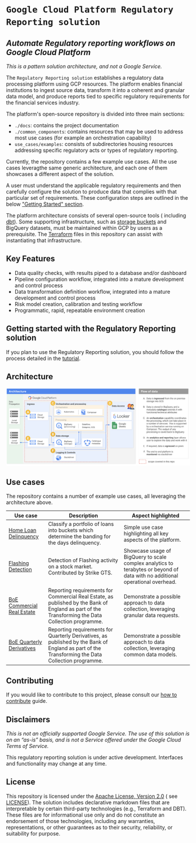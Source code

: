 # ```Google Cloud Platform Regulatory Reporting solution```

## _Automate Regulatory reporting workflows on Google Cloud Platform_

_This is a pattern solution architecture, and not a Google Service._

The ```Regulatory Reporting solution``` establishes a regulatory data processing platform using GCP resources. The
platform enables financial institutions to ingest source data, transform it into a coherent and granular data model, and
produce reports tied to specific regulatory requirements for the financial services industry.

The platform's open-source repository is divided into three main sections:
* ```./docs```: contains the project documentation
* ```./common_components```: contains resources that may be used to address most use cases (for example an 
  orchestration capability)
* ```use_cases/examples```: consists of subdirectories housing resources addressing specific regulatory acts or
types of regulatory reporting. 

Currently, the repository contains a few example use cases. All the use cases leveragthe same generic architecture,
and each one of them showcases a different aspect of the solution.

A user must understand the applicable regulatory requirements and then carefully configure the solution to produce data
that complies with that particular set of requirements. These configuration steps are outlined in the
below ["Getting Started" section](#getting-started-with-the-regulatory-reporting-solution).

The platform architecture consists of several open-source tools (
including [dbt](https://docs.getdbt.com/docs/introduction)). Some supporting infrastructure, such
as [storage buckets](https://cloud.google.com/storage/) and BigQuery datasets, must be maintained within GCP by users as
a prerequisite. The [Terraform](https://www.terraform.io/intro/index.html) files in this repository can assist with
instantiating that infrastructure.

## Key Features

- Data quality checks, with results piped to a database and/or dashboard
- Pipeline configuration workflow, integrated into a mature development and control process
- Data transformation definition workflow, integrated into a mature development and control process
- Risk model creation, calibration and testing workflow
- Programmatic, rapid, repeatable environment creation

## Getting started with the Regulatory Reporting solution

If you plan to use the Regulatory Reporting solution, you should follow the process detailed in
the [tutorial](./docs/TUTORIAL.md).

## Architecture
![Architecture](docs/images/architecture.png "Architecture")

## Use cases
The repository contains a number of example use cases, all leveraging the architecture above.

| Use case | Description | Aspect highlighted |
|---|---|---|
| [Home Loan Delinquency](https://github.com/GoogleCloudPlatform/reg-reporting-blueprint/tree/main/use_cases/examples/home_loan_delinquency) | Classify a portfolio of loans into buckets which determine the banding for the days delinquency. | Simple use case highlighting all key aspects of the platform. |
| [Flashing Detection](https://github.com/GoogleCloudPlatform/reg-reporting-blueprint/tree/main/use_cases/examples/flashing_detection) | Detection of Flashing activity on a stock market. Contributed by Strike GTS. | Showcase usage of BigQuery to scale complex analytics to terabytes or beyond of data with no additional operational overhead. |
| [BoE Commercial Real Estate](https://github.com/GoogleCloudPlatform/reg-reporting-blueprint/tree/main/use_cases/examples/boe_cre) | Reporting requirements for Commercial Real Estate, as published by the Bank of England as part of the Transforming the Data Collection programme. | Demonstrate a possible approach to data collection, leveraging granular data requests. |
| [BoE Quarterly Derivatives](https://github.com/GoogleCloudPlatform/reg-reporting-blueprint/tree/main/use_cases/examples/boe_qd) | Reporting requirements for Quarterly Derivatives, as published by the Bank of England as part of the Transforming the Data Collection programme. | Demonstrate a possible approach to data collection, leveraging common data models. |

## Contributing
If you would like to contribute to this project, please consult our [how to contribute](./docs/contributing.md) guide.

## Disclaimers

_This is not an officially supported Google Service. The use of this solution is on an “as-is” basis, and is not a
Service offered under the Google Cloud Terms of Service._

This regulatory reporting solution is under active development. Interfaces and functionality may change at any time.

## License

This repository is licensed under the [Apache License, Version 2.0](https://www.apache.org/licenses/LICENSE-2.0.txt) (
see [LICENSE](LICENSE.txt)). The solution includes declarative markdown files that are interpretable by certain
third-party technologies (e.g., Terraform and DBT). These files are for informational use only and do not constitute an
endorsement of those technologies, including any warranties, representations, or other guarantees as to their security,
reliability, or suitability for purpose.